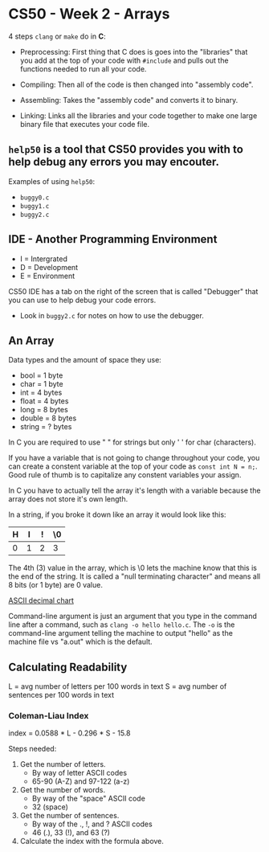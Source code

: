 # CS50 - Week 2 - Arrays

4 steps `clang` or `make` do in **C**:
- Preprocessing: First thing that C does is goes into the "libraries" that you add at the top of your code with `#include` and pulls out the functions needed to run all your code.

- Compiling: Then all of the code is then changed into "assembly code".

- Assembling: Takes the "assembly code" and converts it to binary.

- Linking: Links all the libraries and your code together to make one large binary file that executes your code file.

## `help50` is a tool that CS50 provides you with to help debug any errors you may encouter.

Examples of using `help50`:
- `buggy0.c`
- `buggy1.c`
- `buggy2.c`

## IDE - Another Programming Environment
- I = Intergrated
- D = Development
- E = Environment

CS50 IDE has a tab on the right of the screen that is called "Debugger" that you can use to help debug your code errors.
- Look in `buggy2.c` for notes on how to use the debugger.

## An Array

Data types and the amount of space they use:
- bool   = 1 byte
- char   = 1 byte
- int    = 4 bytes
- float  = 4 bytes
- long   = 8 bytes
- double = 8 bytes
- string = ? bytes

In C you are required to use " " for strings but only ' ' for char (characters).

If you have a variable that is not going to change throughout your code, you can create a constent variable at the top of your code as `const int N = n;`. Good rule of thumb is to capitalize any constent variables your assign.

In C you have to actually tell the array it's length with a variable because the array does not store it's own length.

In a string, if you broke it down like an array it would look like this:

| H | I | ! | \0 |
|---|---|---| ---|
| 0 | 1 | 2 |  3 |

The 4th (3) value in the array, which is \0 lets the machine know that this is the end of the string. It is called a "null terminating character" and means all 8 bits (or 1 byte) are 0 value.

[ASCII decimal chart](https://asciichart.com/)

Command-line argument is just an argument that you type in the command line after a command, such as `clang -o hello hello.c`. The `-o` is the command-line argument telling the machine to output "hello" as the machine file vs "a.out" which is the default.

## Calculating Readability

L = avg number of letters per 100 words in text
S = avg number of sentences per 100 words in text

### Coleman-Liau Index
index = 0.0588 * L - 0.296 * S - 15.8

Steps needed:
1. Get the number of letters.
    - By way of letter ASCII codes
    - 65-90 (A-Z) and 97-122 (a-z)
2. Get the number of words.
    - By way of the "space" ASCII code
    - 32 (space)
3. Get the number of sentences.
    - By way of the ., !, and ?  ASCII codes
    - 46 (.), 33 (!), and 63 (?)
4. Calculate the index with the formula above.